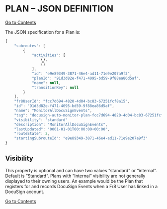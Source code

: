 # PLAN – JSON DEFINITION
[Go to Contents](https://github.com/Fr8org/Fr8Core/blob/master/Docs/Home.md)  

The JSON specification for a Plan is:
```javascript
{
    "subroutes": [
        {
            "activities": [
                {}, 
                {}
            ], 
            "id": "e9e89349-3871-46e4-ad11-71e9e207a9f3", 
            "planId": "91d3d82e-f471-4095-bd59-9f88ea86d5af", 
            "name": null, 
            "transitionKey": null
        }
    ], 
    "fr8UserId": "fcc7d694-4820-4d04-bc83-67251fcf8a15", 
    "id": "91d3d82e-f471-4095-bd59-9f88ea86d5af", 
    "name": "MonitorAllDocuSignEvents", 
    "tag": "docusign-auto-monitor-plan-fcc7d694-4820-4d04-bc83-67251fcf8a15", 
    "visibility": "standard"
    "description": "MonitorAllDocuSignEvents", 
    "lastUpdated": "0001-01-01T00:00:00+00:00", 
    "routeState": 2, 
    "startingSubrouteId": "e9e89349-3871-46e4-ad11-71e9e207a9f3"
}
```
## Visibility

This property is optional and can have two values “standard” or “internal”. Default is “Standard”. Plans with “Internal” visibility are not generally displayed to their owning users. An example would be the Plan that registers for and records DocuSign Events when a Fr8 User has linked in a DocuSign account.

[Go to Contents](https://github.com/Fr8org/Fr8Core/blob/master/Docs/Home.md)  

